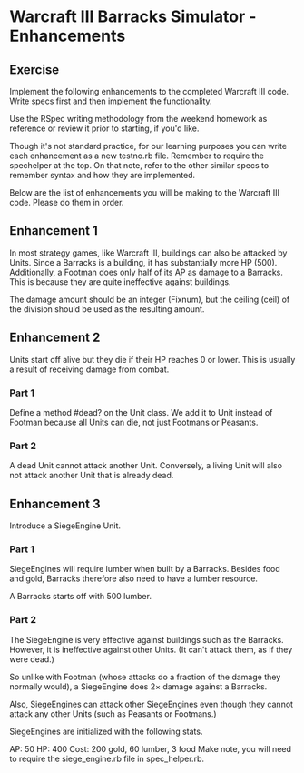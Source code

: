 Warcraft III Barracks Simulator - Enhancements
===============

## Exercise

Implement the following enhancements to the completed Warcraft III code. Write specs first and then implement the functionality.

Use the RSpec writing methodology from the weekend homework as reference or review it prior to starting, if you'd like.

Though it's not standard practice, for our learning purposes you can write each enhancement as a new testno.rb file. Remember to require the spechelper at the top. On that note, refer to the other similar specs to remember syntax and how they are implemented.

Below are the list of enhancements you will be making to the Warcraft III code. Please do them in order.

## Enhancement 1

In most strategy games, like Warcraft III, buildings can also be attacked by Units. Since a Barracks is a building, it has substantially more HP (500). Additionally, a Footman does only half of its AP as damage to a Barracks. This is because they are quite ineffective against buildings.

The damage amount should be an integer (Fixnum), but the ceiling (ceil) of the division should be used as the resulting amount.

## Enhancement 2

Units start off alive but they die if their HP reaches 0 or lower. This is usually a result of receiving damage from combat.

### Part 1

Define a method #dead? on the Unit class. We add it to Unit instead of Footman because all Units can die, not just Footmans or Peasants.

### Part 2

A dead Unit cannot attack another Unit. Conversely, a living Unit will also not attack another Unit that is already dead.

## Enhancement 3

Introduce a SiegeEngine Unit.

### Part 1

SiegeEngines will require lumber when built by a Barracks. Besides food and gold, Barracks therefore also need to have a lumber resource.

A Barracks starts off with 500 lumber.

### Part 2

The SiegeEngine is very effective against buildings such as the Barracks. However, it is ineffective against other Units. (It can't attack them, as if they were dead.)

So unlike with Footman (whose attacks do a fraction of the damage they normally would), a SiegeEngine does 2× damage against a Barracks.

Also, SiegeEngines can attack other SiegeEngines even though they cannot attack any other Units (such as Peasants or Footmans.)

SiegeEngines are initialized with the following stats.

AP: 50
HP: 400
Cost: 200 gold, 60 lumber, 3 food
Make note, you will need to require the siege_engine.rb file in spec_helper.rb.
